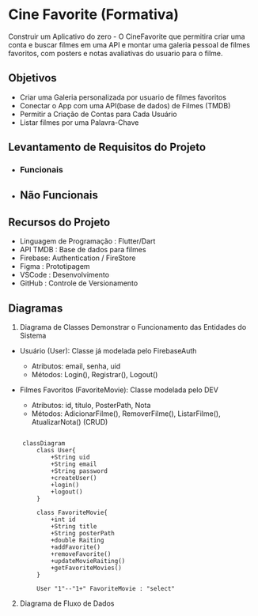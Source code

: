 # Cine Favorite (Formativa)
Construir um Aplicativo do zero - O CineFavorite que permitira criar uma conta e buscar filmes em uma API e montar uma galeria pessoal de filmes favoritos, com posters e notas avaliativas do usuario para o filme.

## Objetivos
- Criar uma Galeria personalizada por usuario de filmes favoritos
- Conectar o App com uma API(base de dados) de Filmes (TMDB)
- Permitir a Criação de Contas para Cada Usuário
- Listar filmes por uma Palavra-Chave

## Levantamento de Requisitos do Projeto
- ### Funcionais

- ## Não Funcionais

## Recursos do Projeto
- Linguagem de Programação : Flutter/Dart
- API TMDB : Base de dados para filmes
- Firebase: Authentication / FireStore
- Figma : Prototipagem
- VSCode : Desenvolvimento
- GitHub : Controle de Versionamento

## Diagramas
1. Diagrama de Classes
Demonstrar o Funcionamento das Entidades do Sistema

- Usuário (User): Classe já modelada pelo FirebaseAuth
    - Atributos: email, senha, uid
    - Métodos: Login(), Registrar(), Logout()

- Filmes Favoritos (FavoriteMovie): Classe modelada pelo DEV
    - Atributos: id, título, PosterPath, Nota
    - Métodos: AdicionarFilme(), RemoverFilme(), ListarFilme(), AtualizarNota() (CRUD)

```mermaid

    classDiagram
        class User{
            +String uid
            +String email
            +String password
            +createUser()
            +login()
            +logout()
        }

        class FavoriteMovie{
            +int id
            +String title
            +String posterPath
            +double Raiting
            +addFavorite()
            +removeFavorite()
            +updateMovieRaiting()
            +getFavoriteMovies()
        }

        User "1"--"1+" FavoriteMovie : "select"
```
2. Diagrama de Fluxo de Dados